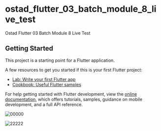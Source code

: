 # ostad_flutter_03_batch_module_8_live_test

Ostad Flutter 03 Batch Module 8 Live Test

## Getting Started

This project is a starting point for a Flutter application.

A few resources to get you started if this is your first Flutter project:

- [Lab: Write your first Flutter app](https://docs.flutter.dev/get-started/codelab)
- [Cookbook: Useful Flutter samples](https://docs.flutter.dev/cookbook)

For help getting started with Flutter development, view the
[online documentation](https://docs.flutter.dev/), which offers tutorials,
samples, guidance on mobile development, and a full API reference.


![00000](https://github.com/khalid063/Ostad_Fluter_Module_8_Live_Test/assets/51012988/641ec33e-e5d4-4d09-8fc2-d9247cba5dd7)

![22222](https://github.com/khalid063/Ostad_Fluter_Module_8_Live_Test/assets/51012988/3e372074-ff98-4826-8a47-8f69f26156c7)

